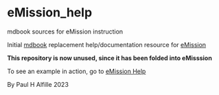 # eMission_help
mdbook sources for eMission instruction

Initial [mdbook](https://github.com/rust-lang/mdBook) replacement help/documentation resource for
[eMission](https://github.com/alfille/eMission)

**This repository is now unused, since it has been folded into eMisssion**

To see an example in action, go to [eMission Help](https://emissionsystem.org/book/index.html)

By Paul H Alfille 2023
